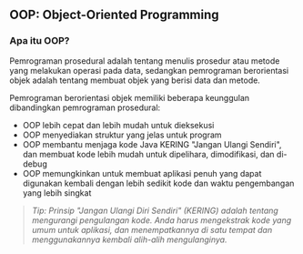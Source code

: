 ## OOP: Object-Oriented Programming

### Apa itu OOP?
Pemrograman prosedural adalah tentang menulis prosedur atau metode yang melakukan operasi pada data, sedangkan pemrograman berorientasi objek adalah tentang membuat objek yang berisi data dan metode.

Pemrograman berorientasi objek memiliki beberapa keunggulan dibandingkan pemrograman prosedural:
- OOP lebih cepat dan lebih mudah untuk dieksekusi
- OOP menyediakan struktur yang jelas untuk program
- OOP membantu menjaga kode Java KERING "Jangan Ulangi Sendiri", dan membuat kode lebih mudah untuk dipelihara, dimodifikasi, dan di-debug
- OOP memungkinkan untuk membuat aplikasi penuh yang dapat digunakan kembali dengan lebih sedikit kode dan waktu pengembangan yang lebih singkat

> _Tip: Prinsip "Jangan Ulangi Diri Sendiri" (KERING) adalah tentang mengurangi pengulangan kode. Anda harus mengekstrak kode yang umum untuk aplikasi, dan menempatkannya di satu tempat dan menggunakannya kembali alih-alih mengulanginya._